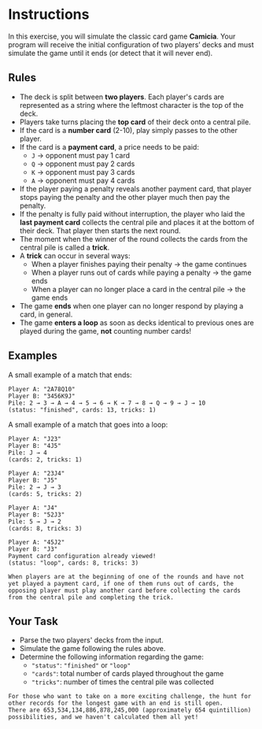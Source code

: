 # Instructions

In this exercise, you will simulate the classic card game **Camicia**.
Your program will receive the initial configuration of two players’ decks and must simulate the game until it ends (or detect that it will never end).

## Rules

- The deck is split between **two players**.
  Each player's cards are represented as a string where the leftmost character is the top of the deck.
- Players take turns placing the **top card** of their deck onto a central pile.
- If the card is a **number card** (2-10), play simply passes to the other player.
- If the card is a **payment card**, a price needs to be paid:
  - `J` → opponent must pay 1 card
  - `Q` → opponent must pay 2 cards
  - `K` → opponent must pay 3 cards
  - `A` → opponent must pay 4 cards
- If the player paying a penalty reveals another payment card, that player stops paying the penalty and the other player much then pay the penalty.
- If the penalty is fully paid without interruption, the player who laid the **last payment card** collects the central pile and places it at the bottom of their deck.
  That player then starts the next round.
- The moment when the winner of the round collects the cards from the central pile is called a **trick**.
- A **trick** can occur in several ways:
  - When a player finishes paying their penalty → the game continues
  - When a player runs out of cards while paying a penalty → the game ends
  - When a player can no longer place a card in the central pile → the game ends
- The game **ends** when one player can no longer respond by playing a card, in general.
- The game **enters a loop** as soon as decks identical to previous ones are played during the game, **not** counting number cards!

## Examples

A small example of a match that ends:

```text
Player A: "2A78Q10"
Player B: "3456K9J"
Pile: 2 → 3 → A → 4 → 5 → 6 → K → 7 → 8 → Q → 9 → J → 10
(status: "finished", cards: 13, tricks: 1)
```

A small example of a match that goes into a loop:

```text
Player A: "J23"
Player B: "4J5"
Pile: J → 4
(cards: 2, tricks: 1)

Player A: "23J4"
Player B: "J5"
Pile: 2 → J → 3
(cards: 5, tricks: 2)

Player A: "J4"
Player B: "52J3"
Pile: 5 → J → 2
(cards: 8, tricks: 3)

Player A: "45J2"
Player B: "J3"
Payment card configuration already viewed!
(status: "loop", cards: 8, tricks: 3)
```

~~~~exercism/caution
When players are at the beginning of one of the rounds and have not yet played a payment card, if one of them runs out of cards, the opposing player must play another card before collecting the cards from the central pile and completing the trick.
~~~~

## Your Task

- Parse the two players' decks from the input.
- Simulate the game following the rules above.
- Determine the following information regarding the game:
  - `"status"`: `"finished"` or `"loop"`
  - `"cards"`: total number of cards played throughout the game
  - `"tricks"`: number of times the central pile was collected

~~~~exercism/advanced
For those who want to take on a more exciting challenge, the hunt for other records for the longest game with an end is still open.
There are 653,534,134,886,878,245,000 (approximately 654 quintillion) possibilities, and we haven't calculated them all yet!
~~~~
